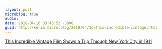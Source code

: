 ```yaml
---
layout: post
microblog: true
audio: 
date: 2018-04-16 03:43:53 -0800
guid: http://kerim.micro.blog/2018/04/16/this-incredible-vintage.html
---
```

 [This Incredible Vintage Film Shows a Trip Through New York City in 1911](https://viewing.nyc/this-incredible-vintage-film-shows-a-trip-through-new-york-city-in-1911/?utm_source=sendy&utm_medium=email&utm_content=newsletter&utm_campaign=daily)

